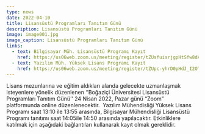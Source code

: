 ```yaml
---
type: news
date: 2022-04-10
title: Lisansüstü Programları Tanıtım Günü
description: Lisansüstü Programları Tanıtım Günü
image: image001.jpg
image_caption: Lisansüstü Programları Tanıtım Günü
links:
  - text: Bilgisayar Müh. Lisansüstü Programı Kayıt
    href: https://us06web.zoom.us/meeting/register/tZUsfuisrjgpHtSfw8dAvNrmoN4xpeQXRls_
  - text: Yazılım Müh. Yüksek Lisans Programı Kayıt
    href: https://us06web.zoom.us/meeting/register/tZUpc-yhrD0pHdJ_I2OTYcF0wGzlA5CdnJ7o
---
```


Lisans mezunlarına ve eğitim aldıkları alanda gelecekte uzmanlaşmak isteyenlere
yönelik düzenlenen ‘’Boğaziçi Üniversitesi Lisansüstü Programları Tanıtım Günü’’
24 Nisan 2022, Pazar günü “Zoom” platformunda online düzenlenecektir.  Yazılım
Mühendisliği Yüksek Lisans Programı saat 13:10 ile 13:55 arasında, Bilgisayar
Mühendisliği Lisansüstü Programı tanıtımı saat 14:05ile 14:50 arasında
yapılacaktır. Etkinliklere katılmak için aşağıdaki bağlantıları kullanarak kayıt
olmak gereklidir.

